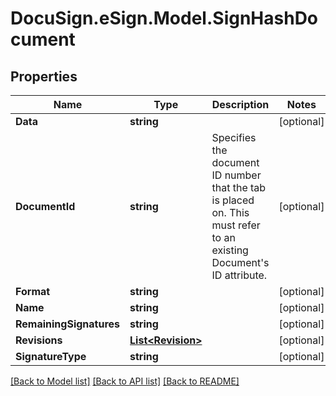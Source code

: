 # DocuSign.eSign.Model.SignHashDocument
## Properties

Name | Type | Description | Notes
------------ | ------------- | ------------- | -------------
**Data** | **string** |  | [optional] 
**DocumentId** | **string** | Specifies the document ID number that the tab is placed on. This must refer to an existing Document&#39;s ID attribute. | [optional] 
**Format** | **string** |  | [optional] 
**Name** | **string** |  | [optional] 
**RemainingSignatures** | **string** |  | [optional] 
**Revisions** | [**List&lt;Revision&gt;**](Revision.md) |  | [optional] 
**SignatureType** | **string** |  | [optional] 

[[Back to Model list]](../README.md#documentation-for-models) [[Back to API list]](../README.md#documentation-for-api-endpoints) [[Back to README]](../README.md)

